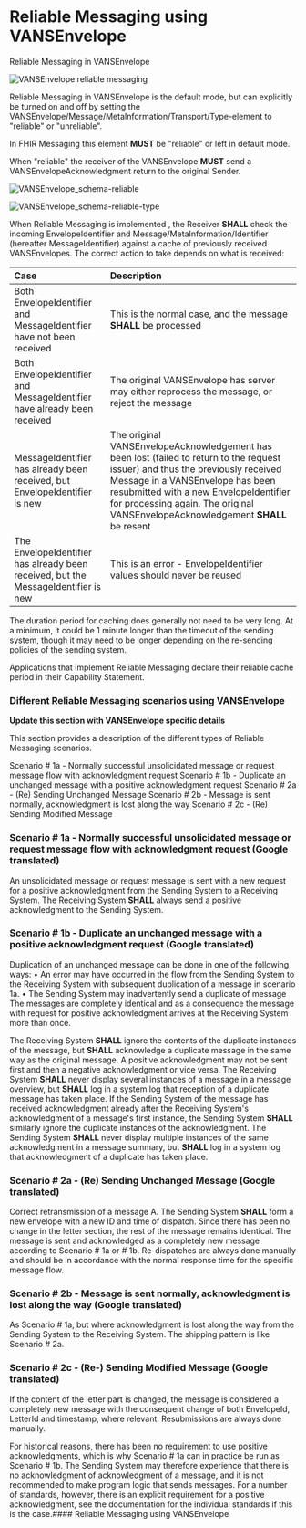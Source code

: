 # Reliable Messaging using VANSEnvelope

Reliable Messaging in VANSEnvelope

![VANSEnvelope reliable messaging](https://medcomdk.github.io/MedCom-FHIR-Communication/assets/images/VANSEnvelope-reliable-messaging.png "VANSEnvelope-reliable-messaging")

Reliable Messaging in VANSEnvelope is the default mode, but can explicitly be turned on and off by setting the VANSEnvelope/Message/MetaInformation/Transport/Type-element to "reliable" or "unreliable".

In FHIR Messaging this element **MUST** be "reliable" or left in default mode.

When "reliable" the receiver of the VANSEnvelope **MUST** send a VANSEnvelopeAcknowledgment return to the original Sender.

![VANSEnvelope_schema-reliable](https://medcomdk.github.io/MedCom-FHIR-Communication/assets/images/VANSEnvelope_schema-reliable.png  "VANSEnvelope_schema-reliable")

![VANSEnvelope_schema-reliable-type](https://medcomdk.github.io/MedCom-FHIR-Communication/assets/images/VANSEnvelope_schema-reliable-type.png "VANSEnvelope_schema-reliable-type")

When Reliable Messaging is implemented , the Receiver **SHALL** check the incoming EnvelopeIdentifier and Message/MetaInformation/Identifier (hereafter MessageIdentifier) against a cache of previously received VANSEnvelopes. The correct action to take depends on what is received:

| Case                                                            | Description                 |
|:----------------------------------------------------------------|:---------------------------|
| Both EnvelopeIdentifier and MessageIdentifier have not been received      | This is the normal case, and the message **SHALL** be processed            |
| Both EnvelopeIdentifier and MessageIdentifier have already been received  | The original VANSEnvelope has server may either reprocess the message, or reject the message|
| MessageIdentifier has already been received, but EnvelopeIdentifier is new | The original VANSEnvelopeAcknowledgement has been lost (failed to return to the request issuer) and thus the previously received Message in a VANSEnvelope has been resubmitted with a new EnvelopeIdentifier for processing again. The original VANSEnvelopeAcknowledgement **SHALL** be resent|
| The EnvelopeIdentifier has already been received, but the MessageIdentifier is new | This is an error - EnvelopeIdentifier values should never be reused |

The duration period for caching does generally not need to be very long. At a minimum, it could be 1 minute longer than the timeout of the sending system, though it may need to be longer depending on the re-sending policies of the sending system.

Applications that implement Reliable Messaging declare their reliable cache period in their Capability Statement.

### Different Reliable Messaging scenarios using VANSEnvelope

**Update this section with VANSEnvelope specific details**

This section provides a description of the different types of Reliable Messaging scenarios.

Scenario # 1a - Normally successful unsolicidated message or request message flow with acknowledgment request
Scenario # 1b - Duplicate an unchanged message with a positive acknowledgment request
Scenario # 2a - (Re) Sending Unchanged Message
Scenario # 2b - Message is sent normally, acknowledgment is lost along the way
Scenario # 2c - (Re) Sending Modified Message

### Scenario # 1a - Normally successful unsolicidated message or request message flow with acknowledgment request (Google translated)

An unsolicidated message or request message is sent with a new request for a positive acknowledgment from the Sending System to a Receiving System.
The Receiving System **SHALL** always send a positive acknowledgment to the Sending System.

### Scenario # 1b - Duplicate an unchanged message with a positive acknowledgment request (Google translated)

Duplication of an unchanged message can be done in one of the following ways:
• An error may have occurred in the flow from the Sending System to the Receiving System with subsequent duplication of a message in scenario 1a.
• The Sending System may inadvertently send a duplicate of message
The messages are completely identical and as a consequence the message with request for positive acknowledgment arrives at the Receiving System more than once.

The Receiving System **SHALL** ignore the contents of the duplicate instances of the message, but **SHALL** acknowledge a duplicate message in the same way as the original message. A positive acknowledgment may not be sent first and then a negative acknowledgment or vice versa. The Receiving System **SHALL** never display several instances of a message in a message overview, but **SHALL** log in a system log that reception of a duplicate message has taken place. If the Sending System of the message has received acknowledgment already after the Receiving System's acknowledgment of a message's first instance, the Sending System **SHALL** similarly ignore the duplicate instances of the acknowledgment. The Sending System **SHALL** never display multiple instances of the same acknowledgment in a message summary, but **SHALL** log in a system log that acknowledgment of a duplicate has taken place.

### Scenario # 2a - (Re) Sending Unchanged Message (Google translated)

Correct retransmission of a message A.
The Sending System **SHALL** form a new envelope with a new ID and time of dispatch. Since there has been no change in the letter section, the rest of the message remains identical. The message is sent and acknowledged as a completely new message according to Scenario # 1a or # 1b.
Re-dispatches are always done manually and should be in accordance with the normal response time for the specific message flow.

### Scenario # 2b - Message is sent normally, acknowledgment is lost along the way (Google translated)

As Scenario # 1a, but where acknowledgment is lost along the way from the Sending System to the Receiving System.
The shipping pattern is like Scenario # 2a.

### Scenario # 2c - (Re-) Sending Modified Message (Google translated)

If the content of the letter part is changed, the message is considered a completely new message with the consequent change of both EnvelopeId, LetterId and timestamp, where relevant.
Resubmissions are always done manually.

For historical reasons, there has been no requirement to use positive acknowledgments, which is why Scenario # 1a can in practice be run as Scenario # 1b. The Sending System may therefore experience that there is no acknowledgment of acknowledgment of a message, and it is not recommended to make program logic that sends messages.
For a number of standards, however, there is an explicit requirement for a positive acknowledgment, see the documentation for the individual standards if this is the case.#### Reliable Messaging using VANSEnvelope

